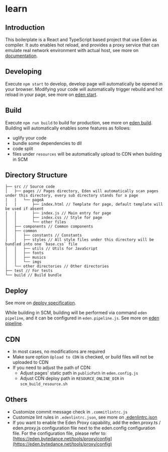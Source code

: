 # learn

## Introduction

This boilerplate is a React and TypeScript based project that use Eden as compiler. It auto enables hot reload, and provides a proxy service that can emulate real network environment with actual host, see more on [documentation](https://eden.bytedance.net/docs/blog/eden-proxy-guide).

## Developing

Execute `npm start` to develop, develop page will automatically be opened in your browser. Modifying your code will automatically trigger rebuild and hot reload in your page, see more on [eden start](https://eden.bytedance.net/docs/api/eden-start-cn).

## Build

Execute `npm run build` to build for production, see more on [eden build](https://eden.bytedance.net/docs/api/eden-build-cn). Building will automatically enables some features as follows:

- uglify your code
- bundle some dependencies to dll
- code split
- files under `resources` will be automatically upload to CDN when building in SCM

## Directory Structure

```text
├── src // Source code
│   ├── pages // Pages directory, Eden will automatically scan pages under this directory, every sub directory stands for a page
|   |   └── pageA
|   |       ├── index.html // Template for page, default template will be used if absent
|   |       ├── index.js // Main entry for page
│   │       ├── index.css // Style for page
│   │       └── other files
│   ├── components // Common components
│   ├── common
│   │   ├── constants // Constants
│   │   ├── styles // All style files under this directory will be bundled into one `base.css` file
│   │   ├── utils // Utils for JavaScript
│   │   ├── fonts
│   │   ├── musics
│   │   └── imgs
│   └── other directories // Other directories
├── test // For tests
└── build // Build bundle

```

## Deploy

See more on [deploy specification](https://eden.bytedance.net/docs/specification/deploy-cn).

While building in SCM, building will be performed via command `eden pipeline`, and it can be configured in `eden.pipeline.js`. See more on [eden pipeline](https://eden.bytedance.net/docs/api/eden-pipeline-cn).

## CDN

- In most cases, no modifications are required
- Make sure option `Upload to CDN` is checked, or build files will not be uploaded to CDN
- If you need to adjust the path of CDN:
  - Adjust pages' static path in `publicPath` in `eden.config.js`
  - Adjust CDN deploy path in `RESOURCE_ONLINE_DIR` in `scm_build_resource.sh`

## Others

- Customize commit message check in `.commitlintrc.js`
- Customize lint rules in `.edenlintrc.json`, see more on [.edenlintrc.json](https://eden.bytedance.net/docs/configuration/eden-lint-rc-cn)
- If you want to enable the Eden Proxy capability, add the eden.proxy.ts / eden.proxy.js configuration file next to the eden.config configuration file. For the configuration file, please refer to: [https://eden.bytedance.net/tools/proxy/config](https://eden.bytedance.net/tools/proxy/config)
